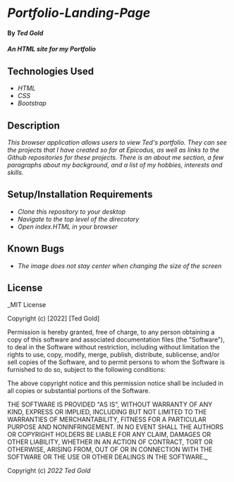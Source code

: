 # _Portfolio-Landing-Page_

#### By _Ted Gold_

#### _An HTML site for my Portfolio_

## Technologies Used

* _HTML_
* _CSS_
* _Bootstrap_

## Description

_This browser application allows users to view Ted's portfolio. They can see the projects that I have created so far at Epicodus, as well as links to the Github repositories for these projects. There is an about me section, a few paragraphs about my background, and a list of my hobbies, interests and skills._

## Setup/Installation Requirements

* _Clone this repository to your desktop_
* _Navigate to the top level of the direcotory_
* _Open index.HTML in your browser_

## Known Bugs

* _The image does not stay center when changing the size of the screen_

## License

_MIT License

Copyright (c) [2022] [Ted Gold]

Permission is hereby granted, free of charge, to any person obtaining a copy
of this software and associated documentation files (the "Software"), to deal
in the Software without restriction, including without limitation the rights
to use, copy, modify, merge, publish, distribute, sublicense, and/or sell
copies of the Software, and to permit persons to whom the Software is
furnished to do so, subject to the following conditions:

The above copyright notice and this permission notice shall be included in all
copies or substantial portions of the Software.

THE SOFTWARE IS PROVIDED "AS IS", WITHOUT WARRANTY OF ANY KIND, EXPRESS OR
IMPLIED, INCLUDING BUT NOT LIMITED TO THE WARRANTIES OF MERCHANTABILITY,
FITNESS FOR A PARTICULAR PURPOSE AND NONINFRINGEMENT. IN NO EVENT SHALL THE
AUTHORS OR COPYRIGHT HOLDERS BE LIABLE FOR ANY CLAIM, DAMAGES OR OTHER
LIABILITY, WHETHER IN AN ACTION OF CONTRACT, TORT OR OTHERWISE, ARISING FROM,
OUT OF OR IN CONNECTION WITH THE SOFTWARE OR THE USE OR OTHER DEALINGS IN THE
SOFTWARE._

Copyright (c) _2022_ _Ted Gold_